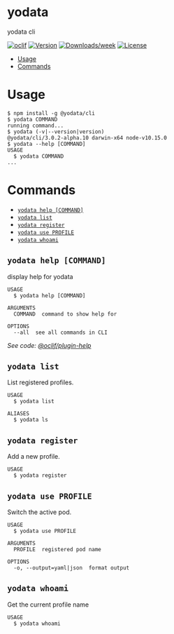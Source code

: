 yodata
=====

yodata cli

[![oclif](https://img.shields.io/badge/cli-oclif-brightgreen.svg)](https://oclif.io)
[![Version](https://img.shields.io/npm/v/mycli.svg)](https://npmjs.org/package/mycli)
[![Downloads/week](https://img.shields.io/npm/dw/mycli.svg)](https://npmjs.org/package/mycli)
[![License](https://img.shields.io/npm/l/mycli.svg)](https://github.com/yodata/yodata/yodata/blob/master/package.json)

<!-- toc -->
* [Usage](#usage)
* [Commands](#commands)
<!-- tocstop -->
# Usage
<!-- usage -->
```sh-session
$ npm install -g @yodata/cli
$ yodata COMMAND
running command...
$ yodata (-v|--version|version)
@yodata/cli/3.0.2-alpha.10 darwin-x64 node-v10.15.0
$ yodata --help [COMMAND]
USAGE
  $ yodata COMMAND
...
```
<!-- usagestop -->
# Commands
<!-- commands -->
* [`yodata help [COMMAND]`](#yodata-help-command)
* [`yodata list`](#yodata-list)
* [`yodata register`](#yodata-register)
* [`yodata use PROFILE`](#yodata-use-profile)
* [`yodata whoami`](#yodata-whoami)

## `yodata help [COMMAND]`

display help for yodata

```
USAGE
  $ yodata help [COMMAND]

ARGUMENTS
  COMMAND  command to show help for

OPTIONS
  --all  see all commands in CLI
```

_See code: [@oclif/plugin-help](https://github.com/oclif/plugin-help/blob/v2.2.0/src/commands/help.ts)_

## `yodata list`

List registered profiles.

```
USAGE
  $ yodata list

ALIASES
  $ yodata ls
```

## `yodata register`

Add a new profile.

```
USAGE
  $ yodata register
```

## `yodata use PROFILE`

Switch the active pod.

```
USAGE
  $ yodata use PROFILE

ARGUMENTS
  PROFILE  registered pod name

OPTIONS
  -o, --output=yaml|json  format output
```

## `yodata whoami`

Get the current profile name

```
USAGE
  $ yodata whoami
```
<!-- commandsstop -->
